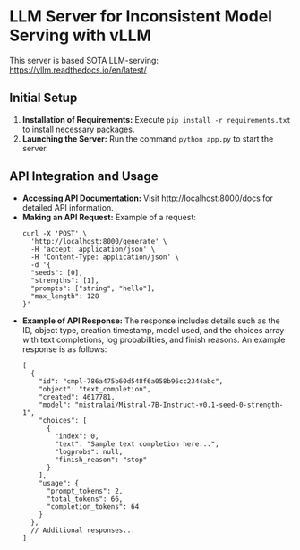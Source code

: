 # LLM Server for Inconsistent Model Serving with vLLM
This server is based SOTA LLM-serving: https://vllm.readthedocs.io/en/latest/

## Initial Setup
1. **Installation of Requirements:** Execute `pip install -r requirements.txt` to install necessary packages.
2. **Launching the Server:** Run the command `python app.py` to start the server.

## API Integration and Usage
- **Accessing API Documentation:** Visit http://localhost:8000/docs for detailed API information.
- **Making an API Request:**
  Example of a request:
  ```
  curl -X 'POST' \
    'http://localhost:8000/generate' \
    -H 'accept: application/json' \
    -H 'Content-Type: application/json' \
    -d '{
    "seeds": [0],
    "strengths": [1],
    "prompts": ["string", "hello"],
    "max_length": 128
  }'
  ```
- **Example of API Response:**
  The response includes details such as the ID, object type, creation timestamp, model used, and the choices array with text completions, log probabilities, and finish reasons. An example response is as follows:
  ```
  [
    {
      "id": "cmpl-786a475b60d548f6a058b96cc2344abc",
      "object": "text_completion",
      "created": 4617781,
      "model": "mistralai/Mistral-7B-Instruct-v0.1-seed-0-strength-1",
      "choices": [
        {
          "index": 0,
          "text": "Sample text completion here...",
          "logprobs": null,
          "finish_reason": "stop"
        }
      ],
      "usage": {
        "prompt_tokens": 2,
        "total_tokens": 66,
        "completion_tokens": 64
      }
    },
    // Additional responses...
  ]
  ```
